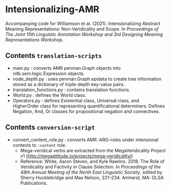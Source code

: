 # Intensionalizing-AMR

Accompanying code for Williamson et al. (2021). Intensionalizing Abstract Meaning Representations: Non-Veridicality and Scope. In _Proceedings of The Joint 15th Linguistic Annotation Workshop and 3rd Designing Meaning Representations Workshop_.

## Contents `translation-scripts`

- main.py : converts AMR penman.Graph objects into nltk.sem.logic.Expression objects.
- node_depth.py : uses penman.Graph.epidata to create tree information stored as a dictionary of triple-depth key-value pairs.
- translation_functions.py : contains translation functions.
- World.py : defines the World class.
- Operators.py : defines Existential class, Universal class, and HigherOrder class for representing quantificational determiners. Defines Negation, And, Or classes for propositional negation and connectives.

## Contents `conversion-script`
- convert_content_role.py : converts AMR :ARG-roles under intensional contexts to `:content` role.
     - Mega-veridical verbs are extracted from the MegaVeridicality Project v1 (http://megaattitude.io/projects/mega-veridicality/)
     - Reference: White, Aaron Steven, and Kyle Rawlins. 2018. The Role of Veridicality and Factivity in Clause Selection. In _Proceedings of the 48th Annual Meeting of the North East Linguistic Society_, edited by Sherry Hucklebridge and Max Nelson, 221–234. Amherst, MA: GLSA Publications.


